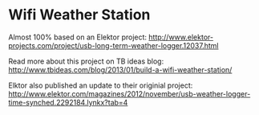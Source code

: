 Wifi Weather Station
====================

Almost 100% based on an Elektor project: http://www.elektor-projects.com/project/usb-long-term-weather-logger.12037.html

Read more about this project on TB ideas blog:
http://www.tbideas.com/blog/2013/01/build-a-wifi-weather-station/

Elktor also published an update to their originial project:
http://www.elektor.com/magazines/2012/november/usb-weather-logger-time-synched.2292184.lynkx?tab=4